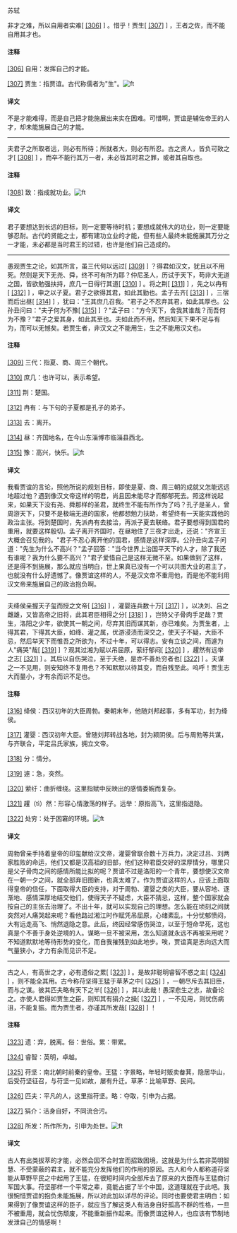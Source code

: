 
苏轼

非才之难，所以自用者实难[
[\[306\]](#note_306)
] 。惜乎！贾生[
[\[307\]](#note_307)
] ，王者之佐，而不能自用其才也。

#### 注释 

[\[306\]](#noteBack_306)
自用：发挥自己的才能。

[\[307\]](#noteBack_307)
贾生：指贾谊。古代称儒者为"生"。![ft](@media/Image00002.jpg)

#### 译文 

不是才能难得，而是自己把才能施展出来实在困难。可惜啊，贾谊是辅佐帝王的人才，却未能施展自己的才能。

------------------------------------------------------------------------

夫君子之所取者远，则必有所待；所就者大，则必有所忍。古之贤人，皆负可致之才[
[\[308\]](#note_308)
] ，而卒不能行其万一者，未必皆其时君之罪，或者其自取也。

#### 注释 

[\[308\]](#noteBack_308)
致：指成就功业。![ft](@media/Image00002.jpg)

#### 译文 

君子要想达到长远的目标，则一定要等待时机；要想成就伟大的功业，则一定要能够忍耐。古代的贤能之士，都有建功立业的才能，但有些人最终未能施展其万分之一才能，未必都是当时君王的过错，也许是他们自己造成的。

------------------------------------------------------------------------

愚观贾生之论，如其所言，虽三代何以远过[
[\[309\]](#note_309)
]
？得君如汉文，犹且以不用死。然则是天下无尧、舜，终不可有所为耶？仲尼圣人，历试于天下，苟非大无道之国，皆欲勉强扶持，庶几一日得行其道[
[\[310\]](#note_310)
] 。将之荆[
[\[311\]](#note_311)
] ，先之以冉有[
[\[312\]](#note_312)
] ，申之以子夏。君子之欲得其君，如此其勤也。孟子去齐[
[\[313\]](#note_313)
] ，三宿而后出昼[
[\[314\]](#note_314)
]
，犹曰："王其庶几召我。"君子之不忍弃其君，如此其厚也。公孙丑问曰："夫子何为不豫[
[\[315\]](#note_315)
]
？"孟子曰："方今天下，舍我其谁哉？而吾何为不豫？"君子之爱其身，如此其至也。夫如此而不用，然后知天下果不足与有为，而可以无憾矣。若贾生者，非汉文之不能用生，生之不能用汉文也。

#### 注释 

[\[309\]](#noteBack_309)
三代：指夏、商、周三个朝代。

[\[310\]](#noteBack_310)
庶几：也许可以，表示希望。

[\[311\]](#noteBack_311)
荆：楚国。

[\[312\]](#noteBack_312)
冉有：与下句的子夏都是孔子的弟子。

[\[313\]](#noteBack_313)
去：离开。

[\[314\]](#noteBack_314)
昼：齐国地名，在今山东淄博市临淄县西北。

[\[315\]](#noteBack_315)
豫：高兴，快乐。![ft](@media/Image00002.jpg)

#### 译文 

我看贾谊的言论，照他所说的规划目标，即使是夏、商、周三朝的成就又怎能远远地超过他？遇到像汉文帝这样的明君，尚且因未能尽才而郁郁死去。照这样说起来，如果天下没有尧、舜那样的圣君，就终生不能有所作为了吗？孔子是圣人，曾周游天下，只要不是极端无道的国家，他都想勉力扶助，希望终有一天能实践他的政治主张。将到楚国时，先派冉有去接洽，再派子夏去联络。君子要想得到国君的重用，就要这样殷切。孟子离开齐国时，在昼地住了三夜才出走，还说："齐宣王大概会召见我的。"君子不忍心离开他的国君，感情是这样深厚。公孙丑向孟子问道："先生为什么不高兴？"孟子回答："当今世界上治国平天下的人才，除了我还有谁呢？我为什么要不高兴？"君子爱惜自己是这样无微不至。如果做到了这样，还是得不到施展，那么就应当明白，世上果真已没有一个可以共图大业的君主了，也就没有什么好遗憾了。像贾谊这样的人，不是汉文帝不重用他，而是他不能利用汉文帝来施展自己的政治抱负啊。

------------------------------------------------------------------------

夫绛侯亲握天子玺而授之文帝[
[\[316\]](#note_316)
] ，灌婴连兵数十万[
[\[317\]](#note_317)
] ，以决刘、吕之雌雄，又皆高帝之旧将，此其君臣相得之分[
[\[318\]](#note_318)
]
，岂特父子骨肉手足哉？贾生，洛阳之少年，欲使其一朝之间，尽弃其旧而谋其新，亦已难矣。为贾生者，上得其君，下得其大臣，如绛、灌之属，优游浸渍而深交之，使天子不疑，大臣不忌，然后举天下而惟吾之所欲为，不过十年，可以得志。安有立谈之间，而遽为人"痛哭"哉[
[\[319\]](#note_319)
] ？观其过湘为赋以吊屈原，萦纡郁闷[
[\[320\]](#note_320)
] ，趯然有远举之志[
[\[321\]](#note_321)
] 。其后以自伤哭泣，至于夭绝，是亦不善处穷者也[
[\[322\]](#note_322)
]
。夫谋之一不见用，则安知终不复用也？不知默默以待其变，而自残至此。呜呼！贾生志大而量小，才有余而识不足也。

#### 注释 

[\[316\]](#noteBack_316)
绛侯：西汉初年的大臣周勃。秦朝末年，他随刘邦起事，多有军功，封为绛侯。

[\[317\]](#noteBack_317)
灌婴：西汉初年大臣。曾随刘邦转战各地，封为颍阴侯。后与周勃等共谋，与齐联合，平定吕氏家族，拥立文帝。

[\[318\]](#noteBack_318)
分：情分。

[\[319\]](#noteBack_319)
遽：急，突然。

[\[320\]](#noteBack_320)
萦纡：曲折缠绕。这里指赋中反映出的感情委婉而复杂。

[\[321\]](#noteBack_321)
趯（tì）然：形容心情激荡的样子。远举：原指高飞，这里指退隐。

[\[322\]](#noteBack_322)
处穷：处于困窘的环境。![ft](@media/Image00002.jpg)

#### 译文 

周勃曾亲手持着皇帝的印玺献给汉文帝，灌婴曾联合数十万兵力，决定过吕、刘两家胜败的命运，他们又都是汉高祖的旧部，他们这种君臣交好的深厚情分，哪里只是父子骨肉之间的感情所能比拟的呢？贾谊不过是洛阳的一个青年，要想使汉文帝在一朝一夕之间，就全部弃旧图新，也真太难了。作为贾谊这样的人，应该上面取得皇帝的信任，下面取得大臣的支持，对于周勃、灌婴之类的大臣，要从容地、逐渐地、感情深厚地结交他们，使得天子不疑虑，大臣不猜忌，这样，整个国家就会按自己的主张去治理了。不出十年，就可以实现自己的理想。怎么能在顷刻之间就突然对人痛哭起来呢？看他路过湘江时作赋凭吊屈原，心绪紊乱，十分忧郁愤闷，大有远走高飞、悄然退隐之意。此后，终因经常感伤哭泣，以至于短命早死，这也真是个不善于身处逆境的人。谋略一旦不被采用，怎么知道就永远不再被采用呢？不知道默默地等待形势的变化，而自我摧残到如此地步。唉，贾谊真是志向远大而气量狭小，才力有余而见识不足。

------------------------------------------------------------------------

古之人，有高世之才，必有遗俗之累[
[\[323\]](#note_323)
] 。是故非聪明睿智不惑之主[
[\[324\]](#note_324)
] ，则不能全其用。古今称苻坚得王猛于草茅之中[
[\[325\]](#note_325)
] ，一朝尽斥去其旧臣，而与之谋。彼其匹夫略有天下之半[
[\[326\]](#note_326)
]
，其以此哉！愚深悲生之志，故备论之。亦使人君得如贾生之臣，则知其有狷介之操[
[\[327\]](#note_327)
]
，一不见用，则忧伤病沮，不能复振。而为贾生者，亦谨其所发哉[
[\[328\]](#note_328)
] ！

#### 注释 

[\[323\]](#noteBack_323)
遗：弃，脱离。俗：世俗。累：带累。

[\[324\]](#noteBack_324)
睿智：英明，卓越。

[\[325\]](#noteBack_325)
苻坚：南北朝时前秦的皇帝。王猛：字景略，年轻时贩卖畚萁，隐居华山，后受苻坚征召，与苻坚一见如故，屡有升迁。草茅：比喻草野、民间。

[\[326\]](#noteBack_326)
匹夫：平凡的人，这里指苻坚。略：夺取，引申为占据。

[\[327\]](#noteBack_327)
狷介：洁身自好，不同流合污。

[\[328\]](#noteBack_328)
所发：所作所为，引申为处世。![ft](@media/Image00002.jpg)

#### 译文 

古人有出类拔萃的才能，必然会因不合时宜而招致困境，这就是为什么若非英明智慧、不受蒙蔽的君主，就不能充分发挥他们的作用的原因。古人和今人都称道苻坚能从草野平民之中起用了王猛，在很短时间内全部斥去了原来的大臣而与王猛商讨军国大事。苻坚那样一个平常之辈，竟能占据了半个中国，这道理就在于此吧。我很惋惜贾谊的抱负未能施展，所以对此加以详尽的评论。同时也要使君主明白：如果得到了像贾谊这样的臣子，就应当了解这类人有洁身自好孤高不群的性格，一旦不被重用，就会忧伤颓废，不能重新振作起来。而像贾谊这种人，也应该有节制地发泄自己的情感啊！

